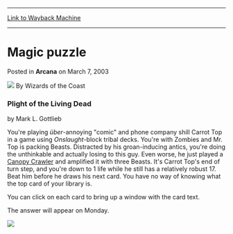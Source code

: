 
---
[Link to Wayback Machine](https://web.archive.org/web/20220626013805/https://magic.wizards.com/en/articles/archive/magic-puzzle-2003-03-07)

[_metadata_:author]:- "Wizards of the Coast"
[_metadata_:description]:- "Plight of the Living Dead by Mark L. Gottlieb You're playing über-annoying `comic` and phone company shill Carrot Top in a game using Onslaught-block tribal decks. You're with Zombies and Mr. Top is packing Beasts. Distracted by his groan-inducing antics, you're doing the unthinkable and actually losing to this guy. Even worse, he just played a Canopy Crawler and amplified it"
[_metadata_:generator]:- "Drupal 7 (http://drupal.org)"
[_metadata_:node]:- "605316"
[_metadata_:publish_date]:- "2003-03-07"
[_metadata_:source]:- "div-main-content"
[_metadata_:title]:- "Magic puzzle"
[_metadata_:wayback_capture_timestamp]:- "2022-06-26 01:38:05"
[_metadata_:wayback_raw_url]:- "https://web.archive.org/web/20220626013805id_/https://magic.wizards.com/en/articles/archive/magic-puzzle-2003-03-07"
[_metadata_:wayback_url]:- "https://magic.wizards.com/en/articles/archive/magic-puzzle-2003-03-07"
---


Magic puzzle
============



 Posted in **Arcana**
 on March 7, 2003 






![](https://media.magic.wizards.com/styles/auth_small/public/images/person/wizards_author.jpg)
By Wizards of the Coast












### Plight of the Living Dead


by Mark L. Gottlieb

You're playing *über*-annoying "comic" and phone company shill Carrot Top in a game using *Onslaught*-block tribal decks. You're with Zombies and Mr. Top is packing Beasts. Distracted by his groan-inducing antics, you're doing the unthinkable and actually losing to this guy. Even worse, he just played a [Canopy Crawler](https://gatherer.wizards.com/Pages/Card/Details.aspx?name=Canopy+Crawler) and amplified it with three Beasts. It's Carrot Top's end of turn step, and you're down to 1 life while he still has a relatively robust 17. Beat him before he draws his next card. You have no way of knowing what the top card of your library is.


You can click on each card to bring up a window with the card text.


The answer will appear on Monday.


![](https://media.magic.wizards.com/image_legacy_migration/magic/images/mtgcom/arcana300/302_puzzleB.jpg)





